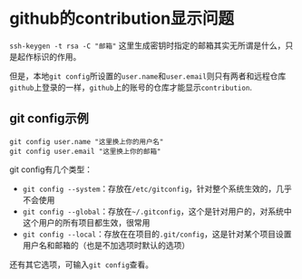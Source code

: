 # github的contribution显示问题

`ssh-keygen -t rsa -C "邮箱"` 这里生成密钥时指定的邮箱其实无所谓是什么，只是起作标识的作用。

但是，本地`git config`所设置的`user.name`和`user.email`则只有两者和远程仓库`github`上登录的一样，`github`上的账号的仓库才能显示`contribution`.

## git config示例

```
git config user.name "这里换上你的用户名"
git config user.email "这里换上你的邮箱"
```

git config有几个类型：

* `git config --system`：存放在`/etc/gitconfig`，针对整个系统生效的，几乎不会使用
* `git config --global`：存放在`~/.gitconfig`，这个是针对用户的，对系统中这个用户的所有项目都生效，很常用
* `git config --local`：存放在在项目的`.git/config`，这是针对某个项目设置用户名和邮箱的（也是不加选项时默认的选项）

还有其它选项，可输入`git config`查看。
